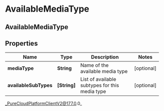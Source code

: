 # AvailableMediaType

## AvailableMediaType

## Properties

|Name | Type | Description | Notes|
|------------ | ------------- | ------------- | -------------|
| **mediaType** | **String** | Name of the available media type | [optional] |
| **availableSubTypes** | **[String]** | List of available subtypes for this media type | [optional] |



_PureCloudPlatformClientV2@177.0.0_
